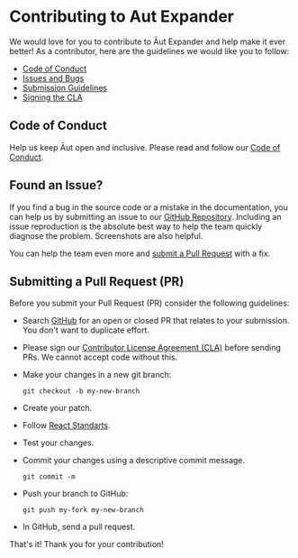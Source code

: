 # Contributing to Aut Expander

We would love for you to contribute to Āut Expander and help make it ever better!
As a contributor, here are the guidelines we would like you to follow:

- [Code of Conduct](#coc)
- [Issues and Bugs](#issue)
- [Submission Guidelines](#submit-pr)
- [Signing the CLA](#cla)

## <a name="coc"></a> Code of Conduct

Help us keep Āut open and inclusive. Please read and follow our [Code of Conduct](https://github.com/Aut-Labs/aut-integrate/blob/main/CODE_OF_CONDUCT.md).

## <a name="issue"></a> Found an Issue?

If you find a bug in the source code or a mistake in the documentation, you can help us by
submitting an issue to our [GitHub Repository](https://github.com/Aut-Labs/aut-integrate/issues). Including an issue
reproduction is the absolute best way to help the team quickly
diagnose the problem. Screenshots are also helpful.

You can help the team even more and [submit a Pull Request](#submit-pr) with a fix.

## <a name="submit-pr"></a> Submitting a Pull Request (PR)

Before you submit your Pull Request (PR) consider the following guidelines:

- Search [GitHub](https://github.com/Aut-Labs/aut-integrate/pulls) for an open or closed PR
  that relates to your submission. You don't want to duplicate effort.
- Please sign our [Contributor License Agreement (CLA)](#cla) before sending PRs.
  We cannot accept code without this.
- Make your changes in a new git branch:

     ```shell
     git checkout -b my-new-branch
     ```

- Create your patch.
- Follow [React Standarts](https://github.com/pillarstudio/standards/blob/master/reactjs-guidelines.md).
- Test your changes.
- Commit your changes using a descriptive commit message.

     ```shell
     git commit -m
     ```

- Push your branch to GitHub:

    ```shell
    git push my-fork my-new-branch
    ```

- In GitHub, send a pull request.

That's it! Thank you for your contribution!